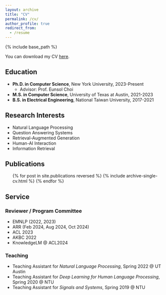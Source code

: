 ```yaml
---
layout: archive
title: "CV"
permalink: /cv/
author_profile: true
redirect_from:
  - /resume
---
```


{% include base_path %}

You can download my CV [here](/files/cv/CV_Jan2025.pdf).

## Education

* **Ph.D. in Computer Science**, New York University, 2023-Present
  * Advisor: Prof. Eunsol Choi
* **M.S. in Computer Science**, University of Texas at Austin, 2021-2023
* **B.S. in Electrical Engineering**, National Taiwan University, 2017-2021

## Research Interests

* Natural Language Processing
* Question Answering Systems
* Retrieval-Augmented Generation
* Human-AI Interaction
* Information Retrieval

## Publications

  <ul>{% for post in site.publications reversed %}
    {% include archive-single-cv.html %}
  {% endfor %}</ul>

## Service

### Reviewer / Program Committee
* EMNLP (2022, 2023)
* ARR (Feb 2024, Aug 2024, Oct 2024)
* ACL 2023
* AKBC 2022
* KnowledgeLM @ ACL2024

### Teaching
* Teaching Assistant for *Natural Language Processing*, Spring 2022 @ UT Austin
* Teaching Assistant for *Deep Learning for Human Language Processing*, Spring 2020 @ NTU
* Teaching Assistant for *Signals and Systems*, Spring 2019 @ NTU

